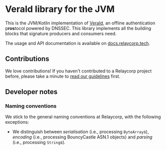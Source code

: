 # VeraId library for the JVM

This is the JVM/Kotlin implementation of [VeraId](https://veraid.net), an offline authentication p**ros**tocol powered by DNSSEC. This library implements all the building blocks that signature producers and consumers need.

The usage and API documentation is available on [docs.relaycorp.tech](https://docs.relaycorp.tech/veraid-jvm/).

## Contributions

We love contributions! If you haven't contributed to a Relaycorp project before, please take a minute to [read our guidelines](https://github.com/relaycorp/.github/blob/master/CONTRIBUTING.md) first.

## Developer notes

### Naming conventions

We stick to the general naming conventions at Relaycorp, with the following exceptions:

- We distinguish between _serialisation_ (i.e., processing `ByteArray`s), _encoding_ (i.e., processing BouncyCastle ASN.1 objects) and _parsing_ (i.e., processing `String`s).
